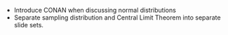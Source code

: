 - Introduce CONAN when discussing normal distributions
- Separate sampling distribution and Central Limit Theorem into separate slide sets.